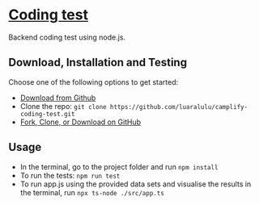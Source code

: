 # [Coding test](https://github.com/luaralulu/camplify-coding-test)

Backend coding test using node.js.

## Download, Installation and Testing

Choose one of the following options to get started:

* [Download from Github](https://github.com/luaralulu/camplify-coding-test)
* Clone the repo: `git clone https://github.com/luaralulu/camplify-coding-test.git`
* [Fork, Clone, or Download on GitHub](https://github.com/luaralulu/camplify-coding-test)

## Usage

* In the terminal, go to the project folder and run `npm install`
* To run the tests: `npm run test`
* To run app.js using the provided data sets and visualise the results in the terminal, run `npx ts-node ./src/app.ts`

